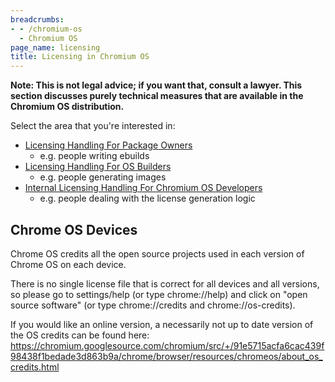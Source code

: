 ```yaml
---
breadcrumbs:
- - /chromium-os
  - Chromium OS
page_name: licensing
title: Licensing in Chromium OS
---
```


**Note: This is not legal advice; if you want that, consult a lawyer. This
section discusses purely technical measures that are available in the Chromium
OS distribution.**

Select the area that you're interested in:

*   [Licensing Handling For Package
            Owners](/chromium-os/licensing/licensing-for-chromiumos-package-owners)
    *   e.g. people writing ebuilds
*   [Licensing Handling For OS
            Builders](/chromium-os/licensing/building-a-distro)
    *   e.g. people generating images
*   [Internal Licensing Handling For Chromium OS
            Developers](/chromium-os/licensing/licensing-for-chromiumos-developers)
    *   e.g. people dealing with the license generation logic

## Chrome OS Devices

Chrome OS credits all the open source projects used in each version of Chrome OS
on each device.

There is no single license file that is correct for all devices and all
versions, so please go to settings/help (or type chrome://help) and click on
"open source software" (or type chrome://credits and chrome://os-credits).

If you would like an online version, a necessarily not up to date version of the
OS credits can be found here:
<https://chromium.googlesource.com/chromium/src/+/91e5715acfa6cac439f98438f1bedade3d863b9a/chrome/browser/resources/chromeos/about_os_credits.html>
